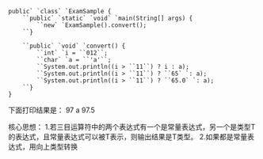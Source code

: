 ```
public` `class` `ExamSample {
    ``public` `static` `void` `main(String[] args) {
        ``new` `ExamSample().convert();
    ``}
```

```
    ``public` `void` `convert() {
        ``int` `i = ``012``;
        ``char` `a = ``'a'``;
        ``System.out.println((i > ``11``) ? i : a);
        ``System.out.println((i > ``11``) ? ``65` `: a);
        ``System.out.println((i > ``11``) ? ``65.0` `: a);
    ``}
}
```

下面打印结果是： 97 a 97.5

核心思想：
1.若三目运算符中的两个表达式有一个是常量表达式，另一个是类型T的表达式，且常量表达式可以被T表示，则输出结果是T类型。
2.如果都是常量表达式，用向上类型转换